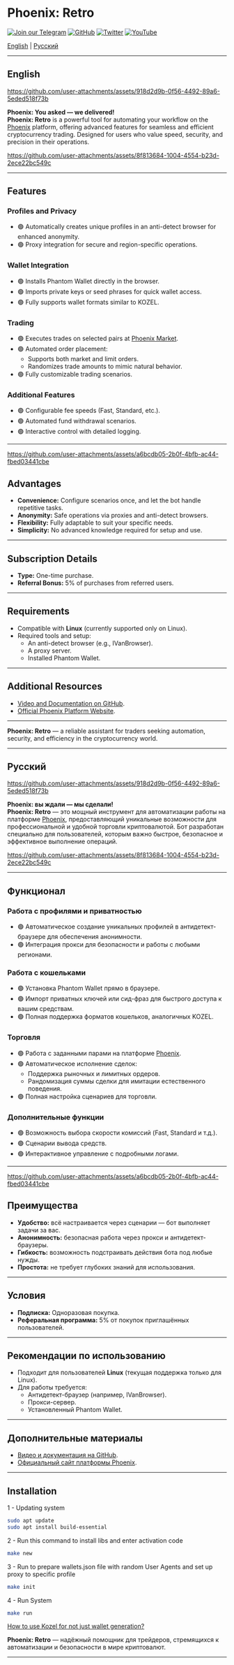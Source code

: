 

# Phoenix: Retro
[![Join our Telegram](https://img.shields.io/badge/Telegram-2CA5E0?style=for-the-badge&logo=telegram&logoColor=white)](https://t.me/hidden_coding)
[![GitHub](https://img.shields.io/badge/GitHub-181717?style=for-the-badge&logo=github&logoColor=white)](https://github.com/aero25x)
[![Twitter](https://img.shields.io/badge/Twitter-1DA1F2?style=for-the-badge&logo=x&logoColor=white)](https://x.com/aero25x)
[![YouTube](https://img.shields.io/badge/YouTube-FF0000?style=for-the-badge&logo=youtube&logoColor=white)](https://www.youtube.com/@flaming_chameleon)


[English](#english) | [Русский](#русский)

---

## English


https://github.com/user-attachments/assets/918d2d9b-0f56-4492-89a6-5eded518f73b




**Phoenix: You asked — we delivered!**  
**Phoenix: Retro** is a powerful tool for automating your workflow on the [Phoenix](https://www.phoenix.trade/) platform, offering advanced features for seamless and efficient cryptocurrency trading. Designed for users who value speed, security, and precision in their operations.

https://github.com/user-attachments/assets/8f813684-1004-4554-b23d-2ece22bc549c

---

## **Features**

### **Profiles and Privacy**
- 🟢 Automatically creates unique profiles in an anti-detect browser for enhanced anonymity.
- 🟢 Proxy integration for secure and region-specific operations.

### **Wallet Integration**
- 🟢 Installs Phantom Wallet directly in the browser.
- 🟢 Imports private keys or seed phrases for quick wallet access.
- 🟢 Fully supports wallet formats similar to KOZEL.

### **Trading**
- 🟢 Executes trades on selected pairs at [Phoenix Market](https://www.phoenix.trade/market).
- 🟢 Automated order placement:
  - Supports both market and limit orders.
  - Randomizes trade amounts to mimic natural behavior.
- 🟢 Fully customizable trading scenarios.

### **Additional Features**
- 🟢 Configurable fee speeds (Fast, Standard, etc.).
- 🟢 Automated fund withdrawal scenarios.
- 🟢 Interactive control with detailed logging.

---

https://github.com/user-attachments/assets/a6bcdb05-2b0f-4bfb-ac44-fbed03441cbe

## **Advantages**

- **Convenience:** Configure scenarios once, and let the bot handle repetitive tasks.
- **Anonymity:** Safe operations via proxies and anti-detect browsers.
- **Flexibility:** Fully adaptable to suit your specific needs.
- **Simplicity:** No advanced knowledge required for setup and use.

---

## **Subscription Details**

- **Type:** One-time purchase.
- **Referral Bonus:** 5% of purchases from referred users.

---

## **Requirements**

- Compatible with **Linux** (currently supported only on Linux).
- Required tools and setup:
  - An anti-detect browser (e.g., IVanBrowser).
  - A proxy server.
  - Installed Phantom Wallet.

---

## **Additional Resources**

- [Video and Documentation on GitHub](https://github.com/DryRetro/phoenix/blob/main/README.md).
- [Official Phoenix Platform Website](https://www.phoenix.trade/).

---

**Phoenix: Retro** — a reliable assistant for traders seeking automation, security, and efficiency in the cryptocurrency world.

---

## Русский

https://github.com/user-attachments/assets/918d2d9b-0f56-4492-89a6-5eded518f73b


**Phoenix: вы ждали — мы сделали!**  
**Phoenix: Retro** — это мощный инструмент для автоматизации работы на платформе [Phoenix](https://www.phoenix.trade/), предоставляющий уникальные возможности для профессиональной и удобной торговли криптовалютой. Бот разработан специально для пользователей, которым важно быстрое, безопасное и эффективное выполнение операций.


https://github.com/user-attachments/assets/8f813684-1004-4554-b23d-2ece22bc549c

---

## **Функционал**

### **Работа с профилями и приватностью**
- 🟢 Автоматическое создание уникальных профилей в антидетект-браузере для обеспечения анонимности.
- 🟢 Интеграция прокси для безопасности и работы с любыми регионами.

### **Работа с кошельками**
- 🟢 Установка Phantom Wallet прямо в браузере.
- 🟢 Импорт приватных ключей или сид-фраз для быстрого доступа к вашим средствам.
- 🟢 Полная поддержка форматов кошельков, аналогичных KOZEL.

### **Торговля**
- 🟢 Работа с заданными парами на платформе [Phoenix](https://www.phoenix.trade/market).
- 🟢 Автоматическое исполнение сделок:
  - Поддержка рыночных и лимитных ордеров.
  - Рандомизация суммы сделки для имитации естественного поведения.
- 🟢 Полная настройка сценариев для торговли.

### **Дополнительные функции**
- 🟢 Возможность выбора скорости комиссий (Fast, Standard и т.д.).
- 🟢 Сценарии вывода средств.
- 🟢 Интерактивное управление с подробными логами.

---

https://github.com/user-attachments/assets/a6bcdb05-2b0f-4bfb-ac44-fbed03441cbe

## **Преимущества**

- **Удобство:** всё настраивается через сценарии — бот выполняет задачи за вас.
- **Анонимность:** безопасная работа через прокси и антидетект-браузеры.
- **Гибкость:** возможность подстраивать действия бота под любые нужды.
- **Простота:** не требует глубоких знаний для использования.

---

## **Условия**

- **Подписка:** Одноразовая покупка.
- **Реферальная программа:** 5% от покупок приглашённых пользователей.

---

## **Рекомендации по использованию**

- Подходит для пользователей **Linux** (текущая поддержка только для Linux).
- Для работы требуется:
  - Антидетект-браузер (например, IVanBrowser).
  - Прокси-сервер.
  - Установленный Phantom Wallet.

---

## **Дополнительные материалы**

- [Видео и документация на GitHub](https://github.com/DryRetro/phoenix/blob/main/README.md).
- [Официальный сайт платформы Phoenix](https://www.phoenix.trade/).

---

## Installation 
1 - Updating system
```bash
sudo apt update
sudo apt install build-essential
```

2 - Run this command to install libs and enter activation code
```bash
make new
```

3 - Run to prepare wallets.json file with random User Agents and set up proxy to specific profile
```bash
make init
```

4 - Run System
```bash
make run
```

[How to use Kozel for not just wallet generation?](https://github.com/dry-com/kozel)


**Phoenix: Retro** — надёжный помощник для трейдеров, стремящихся к автоматизации и безопасности в мире криптовалют.

---
